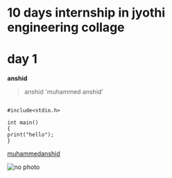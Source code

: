 # 10 days internship in jyothi engineering collage
# day 1
**anshid**
>anshid
'muhammed anshid'
```

#include<stdio.h>

int main()
{
print("hello");
}
```

[muhammedanshid](https://www.github.com/muhammedanshid)


![no photo](https://github.com/muhammedanshid/anshid/blob/main/img/IMG-20230510-WA0002.jpg)
